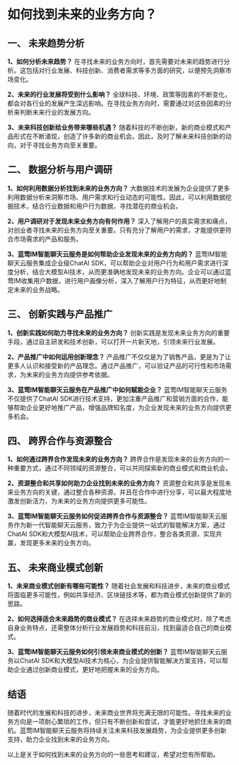 # 如何找到未来的业务方向？

## 一、 未来趋势分析
**1、如何分析未来趋势？**
在寻找未来的业务方向时，首先需要对未来的趋势进行分析。这包括对行业发展、科技创新、消费者需求等多方面的研究，以便预先洞察市场变化。

**2、未来的行业发展将受到什么影响？**
全球科技、环境、政策等因素的不断变化，都会对各行业的发展产生深远影响。在寻找业务方向时，需要通过对这些因素的分析来判断未来行业的发展方向。

**3、未来科技创新给业务带来哪些机遇？**
随着科技的不断创新，新的商业模式和产品形式在不断涌现，创造了许多新的商业机会。因此，及时了解未来科技创新的动向，对于寻找业务方向至关重要。

## 二、 数据分析与用户调研
**1、如何利用数据分析找到未来的业务方向？**
大数据技术的发展为企业提供了更多利用数据分析来洞察市场、用户需求和行业动态的可能性。因此，可以利用数据挖掘技术，结合行业数据和用户行为数据，寻找潜在的商业机会。

**2、用户调研对于发现未来业务方向有何作用？**
深入了解用户的真实需求和痛点，对创业者寻找未来的业务方向至关重要。只有充分了解用户的需求，才能提供更符合市场需求的产品和服务。

**3、蓝莺IM智能聊天云服务是如何帮助企业发现未来的业务方向的？**
蓝莺IM智能聊天云服务集成企业级ChatAI SDK，可以帮助企业对用户行为和用户需求进行深度分析，结合大模型AI技术，从而更准确地发现未来的业务方向。企业可以通过蓝莺IM收集用户数据，进行用户画像分析，深入了解用户行为特征，从而更好地制定未来的业务战略。

## 三、 创新实践与产品推广
**1、创新实践如何助力寻找未来的业务方向？**
创新实践是发现未来业务方向的重要手段，通过自主研发和技术创新，可以打开一片新天地，引领未来行业发展。

**2、产品推广中如何运用创新理念？**
产品推广不仅仅是为了销售产品，更是为了让更多人认识和接受新的产品理念。通过产品推广，可以验证产品的可行性和市场需求，为未来的业务方向提供参考依据。

**3、蓝莺IM智能聊天云服务在产品推广中如何赋能企业？**
蓝莺IM智能聊天云服务不仅提供了ChatAI SDK进行技术支持，更加注重产品推广和营销方面的合作，能够帮助企业更好地推广产品，增强品牌知名度，为企业发现未来的业务方向提供更多机会。

## 四、 跨界合作与资源整合
**1、如何通过跨界合作发现未来的业务方向？**
跨界合作是发现未来的业务方向的一种重要方式，通过不同领域的资源整合，可以共同探索新的商业模式和商业机会。

**2、资源整合和共享如何助力企业找到未来的业务方向？**
资源整合和共享是发现未来业务方向的关键，通过整合各种资源，并且在合作中进行分享，可以最大程度地激发创新活力，为未来的业务方向提供更多可能性。

**3、蓝莺IM智能聊天云服务如何促进跨界合作与资源整合？**
蓝莺IM智能聊天云服务作为新一代智能聊天云服务，致力于为企业提供一站式的智能解决方案，通过ChatAI SDK和大模型AI技术，可以帮助企业跨界合作，整合各类资源，实现共赢，发现更多未来的业务方向。

## 五、 未来商业模式创新
**1、未来商业模式创新有哪些可能性？**
随着社会发展和科技进步，未来的商业模式将面临更多可能性，例如共享经济、区块链技术等，都为商业模式创新提供了新的思路。

**2、如何选择适合未来趋势的商业模式？**
在选择未来趋势的商业模式时，除了考虑自身业务特点，还需整体分析行业发展趋势和科技前沿，找到最适合自己的商业模式。

**3、蓝莺IM智能聊天云服务如何引领未来商业模式的创新？**
蓝莺IM智能聊天云服务以ChatAI SDK和大模型AI技术为核心，为企业提供智能解决方案支持，可以帮助企业通过创新商业模式，更好地把握未来的业务方向。

## 结语
随着时代的发展和科技的进步，未来商业世界将充满无限的可能性。寻找未来的业务方向是一项耐心繁琐的工作，但只有不断创新和尝试，才能更好地抓住未来的商机。蓝莺IM智能聊天云服务将持续关注未来科技发展趋势，为企业提供更多创新支持，助力企业找到未来的业务方向。

以上是关于如何找到未来的业务方向的一些思考和建议，希望对您有所帮助。
